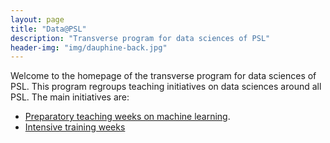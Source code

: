 ```yaml
---
layout: page
title: "Data@PSL"
description: "Transverse program for data sciences of PSL"
header-img: "img/dauphine-back.jpg"
---
```


Welcome to the homepage of the transverse program for data sciences of PSL. This program regroups teaching initiatives on data sciences around all PSL. The main initiatives are:

- [Preparatory teaching weeks on machine learning](./preparatory-week).
- [Intensive training weeks](./intensive-week)

